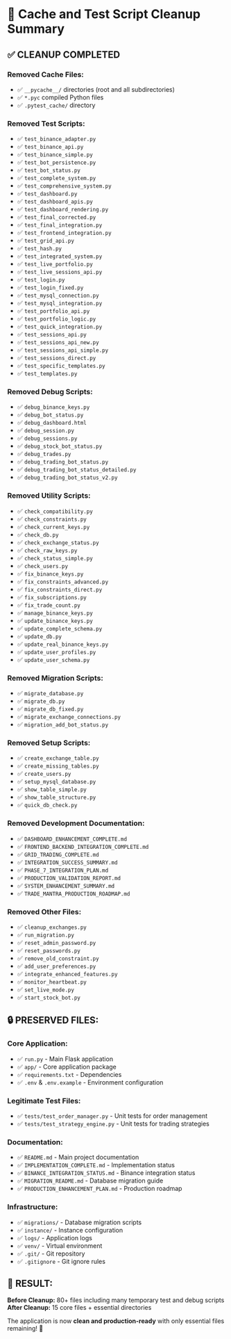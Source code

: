 # 🧹 Cache and Test Script Cleanup Summary

## ✅ **CLEANUP COMPLETED**

### **Removed Cache Files:**

- ✅ `__pycache__/` directories (root and all subdirectories)
- ✅ `*.pyc` compiled Python files
- ✅ `.pytest_cache/` directory

### **Removed Test Scripts:**

- ✅ `test_binance_adapter.py`
- ✅ `test_binance_api.py`
- ✅ `test_binance_simple.py`
- ✅ `test_bot_persistence.py`
- ✅ `test_bot_status.py`
- ✅ `test_complete_system.py`
- ✅ `test_comprehensive_system.py`
- ✅ `test_dashboard.py`
- ✅ `test_dashboard_apis.py`
- ✅ `test_dashboard_rendering.py`
- ✅ `test_final_corrected.py`
- ✅ `test_final_integration.py`
- ✅ `test_frontend_integration.py`
- ✅ `test_grid_api.py`
- ✅ `test_hash.py`
- ✅ `test_integrated_system.py`
- ✅ `test_live_portfolio.py`
- ✅ `test_live_sessions_api.py`
- ✅ `test_login.py`
- ✅ `test_login_fixed.py`
- ✅ `test_mysql_connection.py`
- ✅ `test_mysql_integration.py`
- ✅ `test_portfolio_api.py`
- ✅ `test_portfolio_logic.py`
- ✅ `test_quick_integration.py`
- ✅ `test_sessions_api.py`
- ✅ `test_sessions_api_new.py`
- ✅ `test_sessions_api_simple.py`
- ✅ `test_sessions_direct.py`
- ✅ `test_specific_templates.py`
- ✅ `test_templates.py`

### **Removed Debug Scripts:**

- ✅ `debug_binance_keys.py`
- ✅ `debug_bot_status.py`
- ✅ `debug_dashboard.html`
- ✅ `debug_session.py`
- ✅ `debug_sessions.py`
- ✅ `debug_stock_bot_status.py`
- ✅ `debug_trades.py`
- ✅ `debug_trading_bot_status.py`
- ✅ `debug_trading_bot_status_detailed.py`
- ✅ `debug_trading_bot_status_v2.py`

### **Removed Utility Scripts:**

- ✅ `check_compatibility.py`
- ✅ `check_constraints.py`
- ✅ `check_current_keys.py`
- ✅ `check_db.py`
- ✅ `check_exchange_status.py`
- ✅ `check_raw_keys.py`
- ✅ `check_status_simple.py`
- ✅ `check_users.py`
- ✅ `fix_binance_keys.py`
- ✅ `fix_constraints_advanced.py`
- ✅ `fix_constraints_direct.py`
- ✅ `fix_subscriptions.py`
- ✅ `fix_trade_count.py`
- ✅ `manage_binance_keys.py`
- ✅ `update_binance_keys.py`
- ✅ `update_complete_schema.py`
- ✅ `update_db.py`
- ✅ `update_real_binance_keys.py`
- ✅ `update_user_profiles.py`
- ✅ `update_user_schema.py`

### **Removed Migration Scripts:**

- ✅ `migrate_database.py`
- ✅ `migrate_db.py`
- ✅ `migrate_db_fixed.py`
- ✅ `migrate_exchange_connections.py`
- ✅ `migration_add_bot_status.py`

### **Removed Setup Scripts:**

- ✅ `create_exchange_table.py`
- ✅ `create_missing_tables.py`
- ✅ `create_users.py`
- ✅ `setup_mysql_database.py`
- ✅ `show_table_simple.py`
- ✅ `show_table_structure.py`
- ✅ `quick_db_check.py`

### **Removed Development Documentation:**

- ✅ `DASHBOARD_ENHANCEMENT_COMPLETE.md`
- ✅ `FRONTEND_BACKEND_INTEGRATION_COMPLETE.md`
- ✅ `GRID_TRADING_COMPLETE.md`
- ✅ `INTEGRATION_SUCCESS_SUMMARY.md`
- ✅ `PHASE_7_INTEGRATION_PLAN.md`
- ✅ `PRODUCTION_VALIDATION_REPORT.md`
- ✅ `SYSTEM_ENHANCEMENT_SUMMARY.md`
- ✅ `TRADE_MANTRA_PRODUCTION_ROADMAP.md`

### **Removed Other Files:**

- ✅ `cleanup_exchanges.py`
- ✅ `run_migration.py`
- ✅ `reset_admin_password.py`
- ✅ `reset_passwords.py`
- ✅ `remove_old_constraint.py`
- ✅ `add_user_preferences.py`
- ✅ `integrate_enhanced_features.py`
- ✅ `monitor_heartbeat.py`
- ✅ `set_live_mode.py`
- ✅ `start_stock_bot.py`

## 🔒 **PRESERVED FILES:**

### **Core Application:**

- ✅ `run.py` - Main Flask application
- ✅ `app/` - Core application package
- ✅ `requirements.txt` - Dependencies
- ✅ `.env` & `.env.example` - Environment configuration

### **Legitimate Test Files:**

- ✅ `tests/test_order_manager.py` - Unit tests for order management
- ✅ `tests/test_strategy_engine.py` - Unit tests for trading strategies

### **Documentation:**

- ✅ `README.md` - Main project documentation
- ✅ `IMPLEMENTATION_COMPLETE.md` - Implementation status
- ✅ `BINANCE_INTEGRATION_STATUS.md` - Binance integration status
- ✅ `MIGRATION_README.md` - Database migration guide
- ✅ `PRODUCTION_ENHANCEMENT_PLAN.md` - Production roadmap

### **Infrastructure:**

- ✅ `migrations/` - Database migration scripts
- ✅ `instance/` - Instance configuration
- ✅ `logs/` - Application logs
- ✅ `venv/` - Virtual environment
- ✅ `.git/` - Git repository
- ✅ `.gitignore` - Git ignore rules

## 🎯 **RESULT:**

**Before Cleanup:** 80+ files including many temporary test and debug scripts
**After Cleanup:** 15 core files + essential directories

The application is now **clean and production-ready** with only essential files remaining! 🚀
